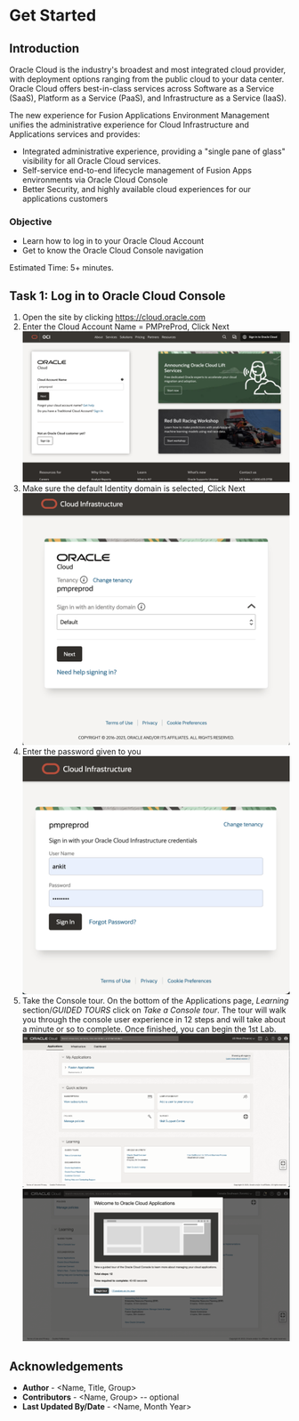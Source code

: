 # Get Started

## Introduction
Oracle Cloud is the industry's broadest and most integrated cloud provider, with deployment options ranging from the public cloud to your data center. Oracle Cloud offers best-in-class services across Software as a Service (SaaS), Platform as a Service (PaaS), and Infrastructure as a Service (IaaS).

The new experience for Fusion Applications Environment Management unifies the administrative experience for Cloud Infrastructure and Applications services and provides:
* Integrated administrative experience, providing a "single pane of glass" visibility for all Oracle Cloud services.
* Self-service end-to-end lifecycle management of Fusion Apps environments via Oracle Cloud Console
* Better Security, and highly available cloud experiences for our applications customers

### Objective
* Learn how to log in to your Oracle Cloud Account
* Get to know the Oracle Cloud Console navigation

Estimated Time: 5+ minutes.

## Task 1: Log in to Oracle Cloud Console
1. Open the site by clicking https://cloud.oracle.com
2. Enter the Cloud Account Name = PMPreProd, Click Next
![Cloud account Sign-In](images/cloud-account-signin.png)
3. Make sure the default Identity domain is selected, Click Next
![Select Identity domain](images/select-identity-domain.png)
4. Enter the password given to you
![Enter login password](images/enter-login-info.png)
5. Take the Console tour. On the bottom of the Applications page, *Learning* section/*GUIDED TOURS* click on *Take a Console tour*. The tour will walk you through the console user experience in 12 steps and will take about a minute or so to complete. Once finished, you can begin the 1st Lab.
![SaaS Homepage](images/saas-homepage.png)
![Guided Tour](images/guided-tour.png)

## Acknowledgements
* **Author** - <Name, Title, Group>
* **Contributors** -  <Name, Group> -- optional
* **Last Updated By/Date** - <Name, Month Year>

